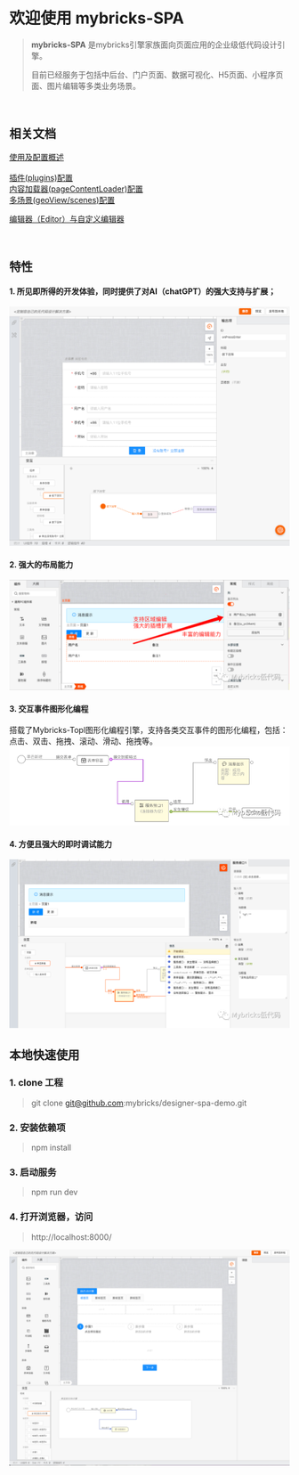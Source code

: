 # 欢迎使用 mybricks-SPA

>**mybricks-SPA** 是mybricks引擎家族面向页面应用的企业级低代码设计引擎。
> 
>目前已经服务于包括中后台、门户页面、数据可视化、H5页面、小程序页面、图片编辑等多类业务场景。
> 
>
>

<br />

## 相关文档
[使用及配置概述](/docs/01-config-overview/index.md)<br/>
<br/>
[插件(plugins)配置](/docs/02-config-plugins/index.md)<br/>
[内容加载器(pageContentLoader)配置](/docs/03-config-pagecontentloader/index.md)<br/>
[多场景(geoView/scenes)配置](/docs/02-config-scenes/index.md)<br/>

[编辑器（Editor）与自定义编辑器](/docs/doc-editor.md)<br/>

<br />

## 特性
#### 1. 所见即所得的开发体验，同时提供了对AI（chatGPT）的强大支持与扩展；
![img_4.png](docs/img_4.png)

#### 2. 强大的布局能力
![img_1.png](docs/img_1.png)
#### 3. 交互事件图形化编程
搭载了Mybricks-Topl图形化编程引擎，支持各类交互事件的图形化编程，包括：点击、双击、拖拽、滚动、滑动、拖拽等。
![img_2.png](docs/img_2.png)

#### 4. 方便且强大的即时调试能力
![img_3.png](docs/img_3.png)


## 本地快速使用

### 1. clone 工程
 > git clone git@github.com:mybricks/designer-spa-demo.git
 >


### 2. 安装依赖项
> npm install


### 3. 启动服务
> npm run dev
>


### 4. 打开浏览器，访问
> http://localhost:8000/
> 

![img.png](docs/img.png)


